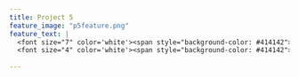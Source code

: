 ```yaml
---
title: Project 5
feature_image: "p5feature.png"
feature_text: |
  <font size="7" color='white'><span style="background-color: #414142"> Impervious Areas and Riparean Buffer Zones </span></font><br>
  <font size="4" color='white'><span style="background-color: #414142"> in Baltimore, Howard, and Anne Arundel Counties </span></font>
  
---
```




